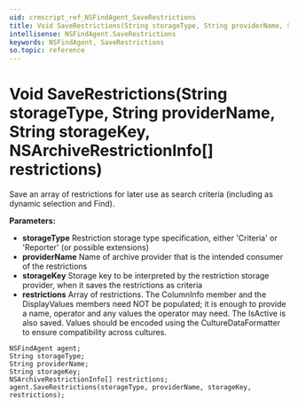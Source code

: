 ```yaml
---
uid: crmscript_ref_NSFindAgent_SaveRestrictions
title: Void SaveRestrictions(String storageType, String providerName, String storageKey, NSArchiveRestrictionInfo[] restrictions)
intellisense: NSFindAgent.SaveRestrictions
keywords: NSFindAgent, SaveRestrictions
so.topic: reference
---
```


# Void SaveRestrictions(String storageType, String providerName, String storageKey, NSArchiveRestrictionInfo[] restrictions)

Save an array of restrictions for later use as search criteria (including as dynamic selection and Find). 

**Parameters:**
 - **storageType** Restriction storage type specification, either 'Criteria' or 'Reporter' (or possible extensions)
 - **providerName** Name of archive provider that is the intended consumer of the restrictions
 - **storageKey** Storage key to be interpreted by the restriction storage provider, when it saves the restrictions as criteria
 - **restrictions** Array of restrictions. The ColumnInfo member and the DisplayValues members need NOT be populated; it is enough to provide a name, operator and any values the operator may need. The IsActive is also saved. Values should be encoded using the CultureDataFormatter to ensure compatibility across cultures.

```crmscript
NSFindAgent agent;
String storageType;
String providerName;
String storageKey;
NSArchiveRestrictionInfo[] restrictions;
agent.SaveRestrictions(storageType, providerName, storageKey, restrictions);
```

